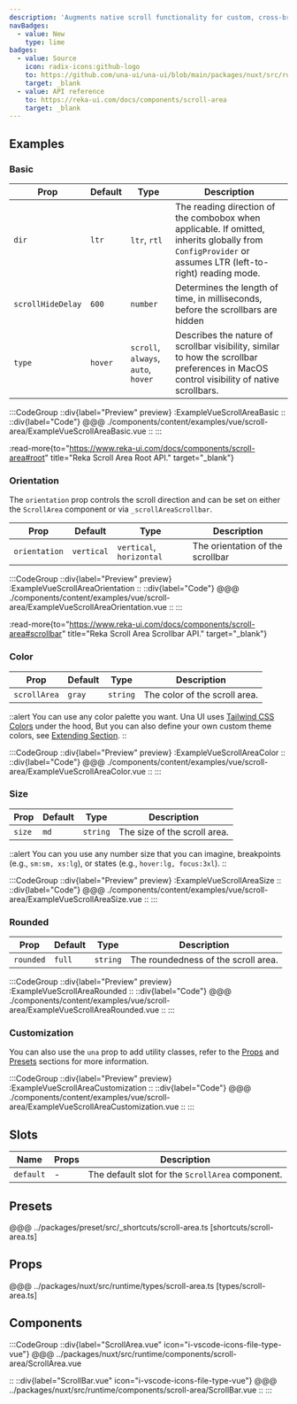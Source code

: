 ```yaml
---
description: 'Augments native scroll functionality for custom, cross-browser styling.'
navBadges:
  - value: New
    type: lime
badges:
  - value: Source
    icon: radix-icons:github-logo
    to: https://github.com/una-ui/una-ui/blob/main/packages/nuxt/src/runtime/components/scroll-area/ScrollArea.vue
    target: _blank
  - value: API reference
    to: https://reka-ui.com/docs/components/scroll-area
    target: _blank
---
```


## Examples

### Basic

| Prop              | Default | Type                                | Description                                                                                                                                             |
| ----------------- | ------- | ----------------------------------- | ------------------------------------------------------------------------------------------------------------------------------------------------------- |
| `dir`             | `ltr`   | `ltr`, `rtl`                        | The reading direction of the combobox when applicable. If omitted, inherits globally from `ConfigProvider` or assumes LTR (left-to-right) reading mode. |
| `scrollHideDelay` | `600`   | `number`                            | Determines the length of time, in milliseconds, before the scrollbars are hidden                                                                        |
| `type`            | `hover` | `scroll`, `always`, `auto`, `hover` | Describes the nature of scrollbar visibility, similar to how the scrollbar preferences in MacOS control visibility of native scrollbars.                |

:::CodeGroup
::div{label="Preview" preview}
:ExampleVueScrollAreaBasic
::
::div{label="Code"}
@@@ ./components/content/examples/vue/scroll-area/ExampleVueScrollAreaBasic.vue
::
:::

:read-more{to="https://www.reka-ui.com/docs/components/scroll-area#root" title="Reka Scroll Area Root API." target="_blank"}

### Orientation

The `orientation` prop controls the scroll direction and can be set on either the `ScrollArea` component or via `_scrollAreaScrollbar`.

| Prop          | Default    | Type                     | Description                      |
| ------------- | ---------- | ------------------------ | -------------------------------- |
| `orientation` | `vertical` | `vertical`, `horizontal` | The orientation of the scrollbar |

:::CodeGroup
::div{label="Preview" preview}
:ExampleVueScrollAreaOrientation
::
::div{label="Code"}
@@@ ./components/content/examples/vue/scroll-area/ExampleVueScrollAreaOrientation.vue
::
:::

:read-more{to="https://www.reka-ui.com/docs/components/scroll-area#scrollbar" title="Reka Scroll Area Scrollbar API." target="_blank"}

### Color

| Prop         | Default | Type     | Description                   |
| ------------ | ------- | -------- | ----------------------------- |
| `scrollArea` | `gray`  | `string` | The color of the scroll area. |

::alert
You can use any color palette you want. Una UI uses [Tailwind CSS Colors](https://tailwindcss.com/docs/customizing-colors) under the hood, But you can also define your own custom theme colors, see [Extending Section](#overriding-and-extending).
::

:::CodeGroup
::div{label="Preview" preview}
:ExampleVueScrollAreaColor
::
::div{label="Code"}
@@@ ./components/content/examples/vue/scroll-area/ExampleVueScrollAreaColor.vue
::
:::

### Size

| Prop   | Default | Type     | Description                  |
| ------ | ------- | -------- | ---------------------------- |
| `size` | `md`    | `string` | The size of the scroll area. |

::alert
You can you use any number size that you can imagine, breakpoints (e.g., `sm:sm, xs:lg`), or states (e.g., `hover:lg, focus:3xl`).
::

:::CodeGroup
::div{label="Preview" preview}
:ExampleVueScrollAreaSize
::
::div{label="Code"}
@@@ ./components/content/examples/vue/scroll-area/ExampleVueScrollAreaSize.vue
::
:::

### Rounded

| Prop      | Default | Type     | Description                         |
| --------- | ------- | -------- | ----------------------------------- |
| `rounded` | `full`  | `string` | The roundedness of the scroll area. |

:::CodeGroup
::div{label="Preview" preview}
:ExampleVueScrollAreaRounded
::
::div{label="Code"}
@@@ ./components/content/examples/vue/scroll-area/ExampleVueScrollAreaRounded.vue
::
:::

### Customization

You can also use the `una` prop to add utility classes, refer to the [Props](#props) and [Presets](#presets) sections for more information.

:::CodeGroup
::div{label="Preview" preview}
:ExampleVueScrollAreaCustomization
::
::div{label="Code"}
@@@ ./components/content/examples/vue/scroll-area/ExampleVueScrollAreaCustomization.vue
::
:::

## Slots

| Name      | Props | Description                                      |
| --------- | ----- | ------------------------------------------------ |
| `default` | -     | The default slot for the `ScrollArea` component. |

## Presets

@@@ ../packages/preset/src/_shortcuts/scroll-area.ts [shortcuts/scroll-area.ts]

## Props

@@@ ../packages/nuxt/src/runtime/types/scroll-area.ts [types/scroll-area.ts]

## Components

:::CodeGroup
::div{label="ScrollArea.vue" icon="i-vscode-icons-file-type-vue"}
@@@ ../packages/nuxt/src/runtime/components/scroll-area/ScrollArea.vue

::
::div{label="ScrollBar.vue" icon="i-vscode-icons-file-type-vue"}
@@@ ../packages/nuxt/src/runtime/components/scroll-area/ScrollBar.vue
::
:::
